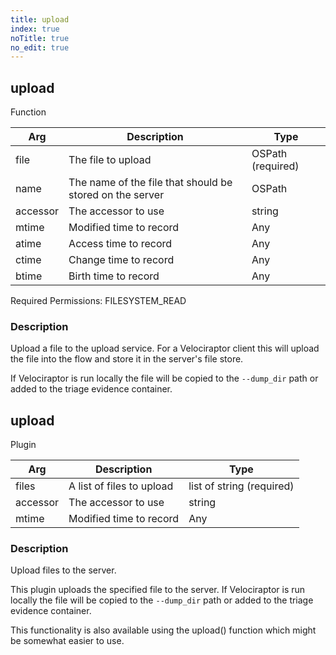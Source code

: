 ```yaml
---
title: upload
index: true
noTitle: true
no_edit: true
---
```




<div class="vql_item"></div>


## upload
<span class='vql_type label label-warning pull-right page-header'>Function</span>



<div class="vqlargs"></div>

Arg | Description | Type
----|-------------|-----
file|The file to upload|OSPath (required)
name|The name of the file that should be stored on the server|OSPath
accessor|The accessor to use|string
mtime|Modified time to record|Any
atime|Access time to record|Any
ctime|Change time to record|Any
btime|Birth time to record|Any

Required Permissions: 
<span class="linkcolour label label-success">FILESYSTEM_READ</span>

### Description

Upload a file to the upload service. For a Velociraptor client this
will upload the file into the flow and store it in the server's file store.

If Velociraptor is run locally the file will be copied to the
`--dump_dir` path or added to the triage evidence container.




<div class="vql_item"></div>


## upload
<span class='vql_type label label-warning pull-right page-header'>Plugin</span>



<div class="vqlargs"></div>

Arg | Description | Type
----|-------------|-----
files|A list of files to upload|list of string (required)
accessor|The accessor to use|string
mtime|Modified time to record|Any

### Description

Upload files to the server.

This plugin uploads the specified file to the server. If Velociraptor
is run locally the file will be copied to the `--dump_dir` path or
added to the triage evidence container.

This functionality is also available using the upload() function which
might be somewhat easier to use.


